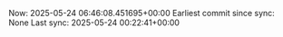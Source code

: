 Now: 2025-05-24 06:46:08.451695+00:00 Earliest commit since sync: None Last sync: 2025-05-24 00:22:41+00:00
